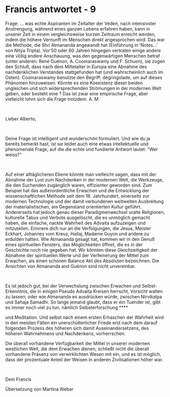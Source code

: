 # Francis antwortet - 9






Frage: &hellip; was echte Aspiranten im Zeitalter der Veden, nach intensivster Anstrengung, w&auml;hrend eines ganzen Lebens erfahren haben, kann in unserer Zeit in einem vergleichsweise kurzen Zeitraum erreicht werden, indem die h&ouml;here Vernunft im Menschen direkt angesprochen wird. Das war die Methode, die Shri Atmananda angewandt hat (Einf&uuml;hrung in &lsquo;Notes&hellip;&rsquo; von Nitya Tripta). Vor 50 oder 60 Jahren hingegen vertraten einige andere eine v&ouml;llig andere Anschauung, was den gegenw&auml;rtigen Menschen betraf (unter anderen: Ren&eacute; Gu&eacute;non, A. Coomaraswamy und F. Schuon), sie zogen den Schlu&szlig;, dass nach dem Mittelalter in Europa eine Abnahme des nachdenklichen Verstandes stattgefunden hat (und wahrscheinlich auch im Osten). Coomaraswamy benutzte den Begriff: d&eacute;gringolade, um auf dieses Ph&auml;nomen hinzuweisen. K&ouml;nnte es eine Koexistenz dieser beiden ungleichen und sich widersprechenden Str&ouml;mungen in der modernen Welt geben, oder besteht eine ? Das ist zwar eine empirische Frage, aber vielleicht lohnt sich die Frage trotzdem. A. M. 






&nbsp;






Lieber Alberto,






&nbsp;






Deine Frage ist intelligent und wundersch&ouml;n formuliert. Und wie du ja bereits bemerkt hast, ist sie leider auch eine etwas intellektuelle und phenomenale Frage, auf die die echte und fundierte Antwort lautet: &quot;Wer weiss?&quot;






&nbsp;






Auf einer allt&auml;glicheren Ebene k&ouml;nnte man vielleicht sagen, dass mit der Abnahme der Lust zum Nachdenken in der modernen Welt, die Werkzeuge, die den Suchenden zug&auml;nglich waren, effizienter geworden sind. Zum Beispiel hat das au&szlig;erordentliche Erwachen und die Entwicklung der wissenschaftlichen Methode seit dem 18. Jahrhundert, einerseits zur modernen Technologie und der damit verbundenen weltweiten Ausbreitung der materialistischen, am Gegenstand orientierten Kultur gef&uuml;hrt. Andererseits hat jedoch genau dieser Paradigmenwechsel uralte Religionen, kulturelle Tabus und Verbote ausgel&ouml;scht, die es unm&ouml;glich gemacht haben, die einfache, nackte Wahrheit des Advaita aufzuzeigen und mitzuteilen. Erinnere dich nur an die Verfolgungen, die Jesus, Meister Eckhart, Johannes vom Kreuz, Hallaj, Madame Guyon und andere zu erdulden hatten. Wie Atmananda gesagt hat, kommen wir in den Genu&szlig; eines spirituellen Fensters, das M&ouml;glichkeiten &ouml;ffnet, die es in der Geschichte noch nie gegeben hat. Wir k&ouml;nnten diese Gleichzeitigkeit der Abnahme der spirituellen Werte und der Verfeinerung der Mittel zum Erwachen, als einen sch&ouml;nen Balance Akt des Absoluten bezeichnen. Die Ansichten von Atmananda and Gu&eacute;non sind nicht unvereinbar.






&nbsp;






Es ist jedoch gut, bei der Verwechslung zwischen Erwachen und Selbst-Erkenntnis, die in einigen Pseudo Advaita Kreisen herrscht, Vorsicht walten zu lassen; oder wie Atmananda es ausdr&uuml;cken w&uuml;rde, zwischen Nirvikalpa und Sahaja Samadhi. So lange jemand glaubt, dass er ein Tuender ist, gibt es immer noch viel zu tun, n&auml;mlich Selbsterforschung **** 

und Meditation. Und selbst nach einem ersten Erhaschen der Wahrheit wird in den meisten F&auml;llen ein unersch&uuml;tterlicher Friede erst nach dem darauf folgenden Prozess des h&ouml;heren sich damit Auseinandersetzens, des h&ouml;heren Wahrnehmens und Nachdenkens, vorherrschen.







Die &uuml;berall vorhandene Verf&uuml;gbarkeit der Mittel in unserer modernen westlichen Welt, die dem Erwachen dienen, schlie&szlig;t nicht die &uuml;berall vorhandene Pr&auml;senz von verwirklichten Wesen mit ein, und es ist m&ouml;glich, dass der prozentuale Anteil der Weisen in anderen Zivilisationen h&ouml;her war.&nbsp;






&nbsp;






Dein Francis






  








&Uuml;bersetzung von Martina Weber









